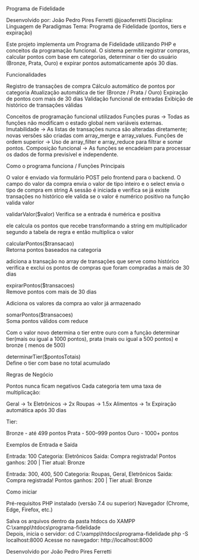 Programa de Fidelidade

Desenvolvido por: João Pedro Pires Ferretti @joaoferretti
Disciplina: Linguagem de Paradigmas
Tema: Programa de Fidelidade (pontos, tiers e expiração)

Este projeto implementa um Programa de Fidelidade utilizando PHP e conceitos da programação funcional.
O sistema permite registrar compras, calcular pontos com base em categorias, determinar o tier do usuário (Bronze, Prata, Ouro) e expirar pontos automaticamente após 30 dias.

Funcionalidades

Registro de transações de compra
Cálculo automático de pontos por categoria
Atualização automática de tier (Bronze / Prata / Ouro)
Expiração de pontos com mais de 30 dias
Validação funcional de entradas
Exibição de histórico de transações válidas

Conceitos de programação funcional utilizados 
Funções puras -> Todas as funções não modificam o estado global nem variáveis externas.
Imutabilidade -> As listas de transações nunca são alteradas diretamente; novas versões são criadas com array_merge e array_values.
Funções de ordem superior -> Uso de array_filter e array_reduce para filtrar e somar pontos.
Composição funcional -> As funções se encadeiam para processar os dados de forma previsível e independente.

Como o programa funciona / Funções Principais 

O valor é enviado via formulário POST pelo frontend para o backend. O campo do valor da compra envia o valor de tipo inteiro e o select envia o tipo de compra em string
A sessão é iniciada e verifica se já existe transações no histórico
ele valida se o valor é numérico positivo na função valida valor

validarValor($valor)
	Verifica se a entrada é numérica e positiva

ele calcula os pontos que recebe transformando a string em multiplicador segundo a tabela de regra e então multiplica o valor

calcularPontos($transacao)	
    Retorna pontos baseados na categoria

adiciona a transação no array de transações que serve como histórico
verifica e exclui os pontos de compras que foram compradas a mais de 30 dias

expirarPontos($transacoes)	
    Remove pontos com mais de 30 dias

Adiciona os valores da compra ao valor já armazenado

somarPontos($transacoes)	
    Soma pontos válidos com reduce

Com o valor novo determina o tier entre ouro  com a função determinar tier(mais ou igual a 1000 pontos), prata (mais ou igual a 500 pontos) e bronze ( menos de 500)

determinarTier($pontosTotais)	
    Define o tier com base no total acumulado

Regras de Negócio

Pontos nunca ficam negativos
Cada categoria tem uma taxa de multiplicação:

Geral → 1x
Eletrônicos → 2x
Roupas → 1.5x
Alimentos → 1x
Expiração automática após 30 dias

Tier:

Bronze - até 499 pontos
Prata - 500–999 pontos
Ouro - 1000+ pontos

Exemplos de Entrada e Saída

Entrada: 100
Categoria: Eletrônicos
Saida: Compra registrada! Pontos ganhos: 200 | Tier atual: Bronze

Entrada: 300, 400, 500
Categoria: Roupas, Geral, Eletrônicos
Saida: Compra registrada! Pontos ganhos: 200 | Tier atual: Bronze

Como iniciar 

Pré-requisitos
PHP instalado (versão 7.4 ou superior)
Navegador (Chrome, Edge, Firefox, etc.)

Salva os arquivos dentro da pasta htdocs do XAMPP
C:\xampp\htdocs\programa-fidelidade\
Depois, inicia o servidor:
cd C:\xampp\htdocs\programa-fidelidade
php -S localhost:8000
Acesse no navegador:
http://localhost:8000

Desenvolvido por
João Pedro Pires Ferretti

